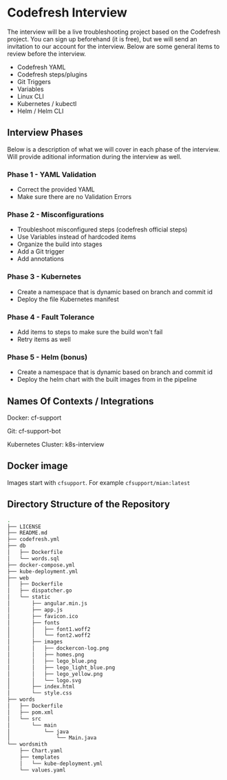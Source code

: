 # Codefresh Interview

The interview will be a live troubleshooting project based on the Codefresh project.  You can sign up beforehand (it is free), but we will send an invitation to our account for the interview. Below are some general items to review before the interview.

- Codefresh YAML
- Codefresh steps/plugins
- Git Triggers
- Variables
- Linux CLI
- Kubernetes / kubectl
- Helm / Helm CLI

## Interview Phases

Below is a description of what we will cover in each phase of the interview. Will provide aditional information during the interview as well.

### Phase 1 - YAML Validation

- Correct the provided YAML
- Make sure there are no Validation Errors

### Phase 2 - Misconfigurations

- Troubleshoot misconfigured steps (codefresh official steps)
- Use Variables instead of hardcoded items
- Organize the build into stages
- Add a Git trigger
- Add annotations

### Phase 3 - Kubernetes

- Create a namespace that is dynamic based on branch and commit id
- Deploy the file Kubernetes manifest

### Phase 4 - Fault Tolerance

- Add items to steps to make sure the build won't fail
- Retry items as well

### Phase 5 - Helm (bonus)

- Create a namespace that is dynamic based on branch and commit id
- Deploy the helm chart with the built images from in the pipeline

## Names Of Contexts / Integrations

Docker: cf-support

Git: cf-support-bot

Kubernetes Cluster: k8s-interview

## Docker image

Images start with `cfsupport`. For example `cfsupport/mian:latest`

## Directory Structure of the Repository

```bash
.
├── LICENSE
├── README.md
├── codefresh.yml
├── db
│   ├── Dockerfile
│   └── words.sql
├── docker-compose.yml
├── kube-deployment.yml
├── web
│   ├── Dockerfile
│   ├── dispatcher.go
│   └── static
│       ├── angular.min.js
│       ├── app.js
│       ├── favicon.ico
│       ├── fonts
│       │   ├── font1.woff2
│       │   └── font2.woff2
│       ├── images
│       │   ├── dockercon-log.png
│       │   ├── homes.png
│       │   ├── lego_blue.png
│       │   ├── lego_light_blue.png
│       │   ├── lego_yellow.png
│       │   └── logo.svg
│       ├── index.html
│       └── style.css
├── words
│   ├── Dockerfile
│   ├── pom.xml
│   └── src
│       └── main
│           └── java
│               └── Main.java
└── wordsmith
    ├── Chart.yaml
    ├── templates
    │   └── kube-deployment.yml
    └── values.yaml
```
